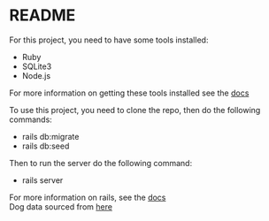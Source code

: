 # README

For this project, you need to have some tools installed:
* Ruby
* SQLite3
* Node.js

For more information on getting these tools installed see the [docs](https://guides.rubyonrails.org/getting_started.html)

To use this project, you need to clone the repo, then do the following commands:
* rails db:migrate
* rails db:seed

Then to run the server do the following command:
* rails server

For more information on rails, see the [docs](https://guides.rubyonrails.org/)<br>
Dog data sourced from [here](https://github.com/paiv/fci-breeds)

